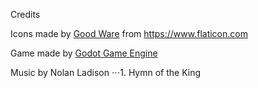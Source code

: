 Credits

Icons made by [Good Ware](https://www.flaticon.com/authors/good-ware) from https://www.flaticon.com

Game made by [Godot Game Engine](https://godotengine.org/)

Music by Nolan Ladison
⋅⋅⋅1. Hymn of the King

